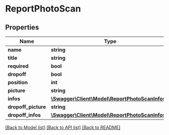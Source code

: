 # ReportPhotoScan

## Properties
Name | Type | Description | Notes
------------ | ------------- | ------------- | -------------
**name** | **string** |  | [optional] 
**title** | **string** |  | [optional] 
**required** | **bool** |  | [optional] 
**dropoff** | **bool** |  | [optional] 
**position** | **int** |  | [optional] 
**picture** | **string** |  | [optional] 
**infos** | [**\Swagger\Client\Model\ReportPhotoScanInfos[]**](ReportPhotoScanInfos.md) |  | [optional] 
**dropoff_picture** | **string** |  | [optional] 
**dropoff_infos** | [**\Swagger\Client\Model\ReportPhotoScanInfos[]**](ReportPhotoScanInfos.md) |  | [optional] 

[[Back to Model list]](../README.md#documentation-for-models) [[Back to API list]](../README.md#documentation-for-api-endpoints) [[Back to README]](../README.md)

